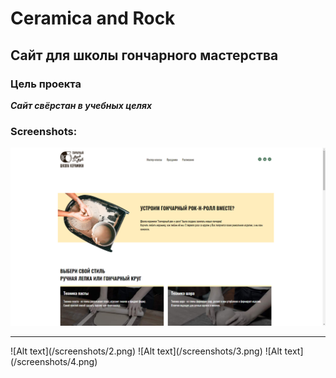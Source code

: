 # Ceramica and Rock
## Сайт для школы гончарного мастерства
### Цель проекта
***Сайт свёрстан в учебных целях***
### Screenshots:
![Alt text](/screenshots/1.png)
<hr>
![Alt text](/screenshots/2.png)
![Alt text](/screenshots/3.png)
![Alt text](/screenshots/4.png)
